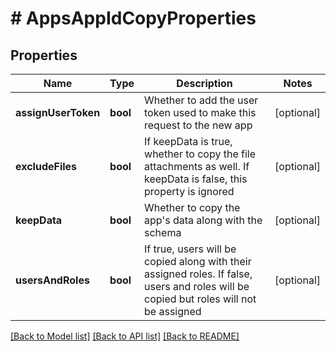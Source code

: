 # # AppsAppIdCopyProperties

## Properties

Name | Type | Description | Notes
------------ | ------------- | ------------- | -------------
**assignUserToken** | **bool** | Whether to add the user token used to make this request to the new app | [optional] 
**excludeFiles** | **bool** | If keepData is true, whether to copy the file attachments as well. If keepData is false, this property is ignored | [optional] 
**keepData** | **bool** | Whether to copy the app&#39;s data along with the schema | [optional] 
**usersAndRoles** | **bool** | If true, users will be copied along with their assigned roles. If false, users and roles will be copied but roles will not be assigned | [optional] 

[[Back to Model list]](../../README.md#documentation-for-models) [[Back to API list]](../../README.md#documentation-for-api-endpoints) [[Back to README]](../../README.md)


